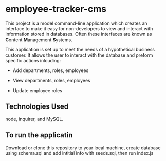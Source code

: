 # employee-tracker-cms
     
This project is a  model command-line application which creates an interface to make it easy for non-developers to view and interact with information stored in databases. Often these interfaces are known as **C**ontent **M**anagement **S**ystems.

This application is set up to meet the needs of a hypothetical business customer. It allows the user to interact with the database and  preform specific actions inlcuding:

  * Add departments, roles, employees

  * View departments, roles, employees

  * Update employee roles

 

## Technologies Used 
node, inquirer, and MySQL.

## To run the applicatin
Download or clone this repository to your local machine, create database using schema.sql and add intitial info with seeds.sql, then run index.js  






